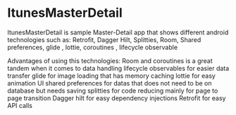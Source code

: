 # ItunesMasterDetail

ItunesMasterDetail is sample Master-Detail app that shows different android technologies such as:
Retrofit, Dagger Hilt, Splitties, Room, Shared preferences, glide , lottie, coroutines , lifecycle observable 

Advantages of using this technologies:
Room and coroutines is a great tandem when it comes to data handling
lifecycle observables for easier data transfer
glide for image loading that has memory caching
lottie for easy animation UI
shared preferences for datas that does not need to be on database but needs saving
splitties for code reducing mainly for page to page transition
Dagger hilt for easy dependency injections
Retrofit for easy API calls
